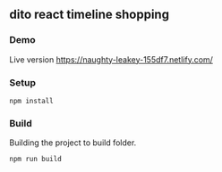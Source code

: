 ## dito react timeline shopping

### Demo
Live version
https://naughty-leakey-155df7.netlify.com/

### Setup
```shell
npm install
```

### Build
Building the project to build folder.
```shell
npm run build
